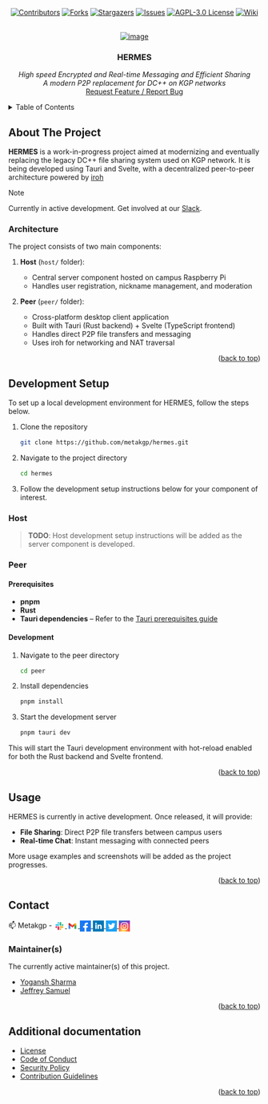 <div id="top"></div>

<!-- PROJECT SHIELDS -->
<!-- https://www.markdownguide.org/basic-syntax/#reference-style-links-->
<div align="center">

[![Contributors][contributors-shield]][contributors-url]
[![Forks][forks-shield]][forks-url]
[![Stargazers][stars-shield]][stars-url]
[![Issues][issues-shield]][issues-url]
[![AGPL-3.0 License][license-shield]][license-url]
[![Wiki][wiki-shield]][wiki-url]

</div>

<!-- PROJECT LOGO -->
<br />
<div align="center">
  <a href="https://github.com/metakgp/hermes">
     <img width="140" alt="image" src="https://raw.githubusercontent.com/metakgp/design/main/logos/black-large.jpg">
  </a>

  <h3 align="center">HERMES</h3>

  <p align="center">
    <i>High speed Encrypted and Real-time Messaging and Efficient Sharing</i>
    <br />
    <i>A modern P2P replacement for DC++ on KGP networks</i>
    <br />
    <a href="https://github.com/metakgp/hermes/issues">Request Feature / Report Bug</a>
  </p>
</div>


<!-- TABLE OF CONTENTS -->
<details>
<summary>Table of Contents</summary>

- [About The Project](#about-the-project)
- [Getting Started](#getting-started)
  - [Prerequisites](#prerequisites)
  - [Installation](#installation)
- [Usage](#usage)
- [Development Setup](#development-setup)
  - [Host](#host)
  - [Peer](#peer)
- [Contact](#contact)
  - [Maintainer(s)](#maintainers)
  - [creators(s)](#creators)
- [Additional documentation](#additional-documentation)

</details>


<!-- ABOUT THE PROJECT -->
## About The Project

**HERMES** is a work-in-progress project aimed at modernizing and eventually replacing the legacy DC++ file sharing system used on KGP network. It is being developed using Tauri and Svelte, with a decentralized peer-to-peer architecture powered by [iroh](https://iroh.computer/docs/)

> [!Note]
> Currently in active development. Get involved at our [Slack](https://slack.metakgp.org/).

### Architecture

The project consists of two main components:

1. **Host** (`host/` folder): 
   - Central server component hosted on campus Raspberry Pi
   - Handles user registration, nickname management, and moderation

2. **Peer** (`peer/` folder):
   - Cross-platform desktop client application
   - Built with Tauri (Rust backend) + Svelte (TypeScript frontend)
   - Handles direct P2P file transfers and messaging
   - Uses iroh for networking and NAT traversal

<p align="right">(<a href="#top">back to top</a>)</p>

## Development Setup
To set up a local development environment for HERMES, follow the steps below.

1. Clone the repository
   ```sh
   git clone https://github.com/metakgp/hermes.git
   ```

2. Navigate to the project directory
   ```sh
   cd hermes
   ```

3. Follow the development setup instructions below for your component of interest.

### Host
> **TODO**: Host development setup instructions will be added as the server component is developed.

### Peer

#### Prerequisites
- **pnpm**
- **Rust**
- **Tauri dependencies** – Refer to the [Tauri prerequisites guide](https://tauri.app/start/prerequisites/)


#### Development
1. Navigate to the peer directory
   ```sh
   cd peer
   ```

2. Install dependencies
   ```sh
   pnpm install
   ```

3. Start the development server
   ```sh
   pnpm tauri dev
   ```

This will start the Tauri development environment with hot-reload enabled for both the Rust backend and Svelte frontend.

<p align="right">(<a href="#top">back to top</a>)</p>

<!-- USAGE EXAMPLES -->
## Usage

HERMES is currently in active development. Once released, it will provide:

- **File Sharing**: Direct P2P file transfers between campus users
- **Real-time Chat**: Instant messaging with connected peers

More usage examples and screenshots will be added as the project progresses.

<p align="right">(<a href="#top">back to top</a>)</p>

## Contact

<p>
📫 Metakgp -
<a href="https://slack.metakgp.org">
  <img align="center" alt="Metakgp's slack invite" width="22px" src="https://raw.githubusercontent.com/edent/SuperTinyIcons/master/images/svg/slack.svg" />
</a>
<a href="mailto:metakgp@gmail.com">
  <img align="center" alt="Metakgp's email " width="22px" src="https://raw.githubusercontent.com/edent/SuperTinyIcons/master/images/svg/gmail.svg" />
</a>
<a href="https://www.facebook.com/metakgp">
  <img align="center" alt="metakgp's Facebook" width="22px" src="https://raw.githubusercontent.com/edent/SuperTinyIcons/master/images/svg/facebook.svg" />
</a>
<a href="https://www.linkedin.com/company/metakgp-org/">
  <img align="center" alt="metakgp's LinkedIn" width="22px" src="https://raw.githubusercontent.com/edent/SuperTinyIcons/master/images/svg/linkedin.svg" />
</a>
<a href="https://twitter.com/metakgp">
  <img align="center" alt="metakgp's Twitter " width="22px" src="https://raw.githubusercontent.com/edent/SuperTinyIcons/master/images/svg/twitter.svg" />
</a>
<a href="https://www.instagram.com/metakgp_/">
  <img align="center" alt="metakgp's Instagram" width="22px" src="https://raw.githubusercontent.com/edent/SuperTinyIcons/master/images/svg/instagram.svg" />
</a>
</p>

### Maintainer(s)

The currently active maintainer(s) of this project.

- [Yogansh Sharma](https://github.com/YoganshSharma)
- [Jeffrey Samuel](https://github.com/Signor-Koala)

<p align="right">(<a href="#top">back to top</a>)</p>

## Additional documentation

  - [License](/LICENSE)
  - [Code of Conduct](/.github/CODE_OF_CONDUCT.md)
  - [Security Policy](/.github/SECURITY.md)
  - [Contribution Guidelines](/.github/CONTRIBUTING.md)

<p align="right">(<a href="#top">back to top</a>)</p>

<!-- MARKDOWN LINKS & IMAGES -->

[contributors-shield]: https://img.shields.io/github/contributors/metakgp/hermes.svg?style=for-the-badge
[contributors-url]: https://github.com/metakgp/hermes/graphs/contributors
[forks-shield]: https://img.shields.io/github/forks/metakgp/hermes.svg?style=for-the-badge
[forks-url]: https://github.com/metakgp/hermes/network/members
[stars-shield]: https://img.shields.io/github/stars/metakgp/hermes.svg?style=for-the-badge
[stars-url]: https://github.com/metakgp/hermes/stargazers
[issues-shield]: https://img.shields.io/github/issues/metakgp/hermes.svg?style=for-the-badge
[issues-url]: https://github.com/metakgp/hermes/issues
[license-shield]: https://img.shields.io/github/license/metakgp/hermes.svg?style=for-the-badge
[license-url]: https://github.com/metakgp/hermes/blob/master/LICENSE
[wiki-shield]: https://custom-icon-badges.demolab.com/badge/metakgp_wiki-grey?logo=metakgp_logo&style=for-the-badge
[wiki-url]: https://wiki.metakgp.org
[slack-url]: https://slack.metakgp.org
